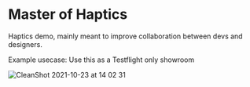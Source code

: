 # Master of Haptics
Haptics demo, mainly meant to improve collaboration between devs and designers. 

Example usecase: Use this as a Testflight only showroom

![CleanShot 2021-10-23 at 14 02 31](https://user-images.githubusercontent.com/47460844/138553464-4155338e-24fa-487f-b3bb-a1aabb9051e0.png)
